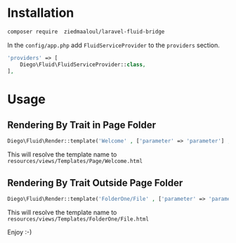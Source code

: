 # Installation
```bash
composer require  ziedmaaloul/laravel-fluid-bridge
```
In the `config/app.php` add `FluidServiceProvider` to the `providers` section.
```php
'providers' => [
	Diego\Fluid\FluidServiceProvider::class,
],
```
# Usage

## Rendering By Trait in Page Folder

```php
Diego\Fluid\Render::template('Welcome' , ['parameter' => 'parameter'] , 1);
```
This will resolve the template name to `resources/views/Templates/Page/Welcome.html`

## Rendering By Trait Outside Page Folder

```php
Diego\Fluid\Render::template('FolderOne/File' , ['parameter' => 'parameter'] , 0);
```
This will resolve the template name to `resources/views/Templates/FolderOne/File.html`


Enjoy :-)
